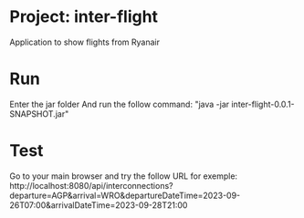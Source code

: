 # Project: inter-flight
Application to show flights from Ryanair

# Run
Enter the jar folder
And run the follow command:
"java -jar inter-flight-0.0.1-SNAPSHOT.jar"

# Test
Go to your main browser and try the follow URL for exemple:
http://localhost:8080/api/interconnections?departure=AGP&arrival=WRO&departureDateTime=2023-09-26T07:00&arrivalDateTime=2023-09-28T21:00
